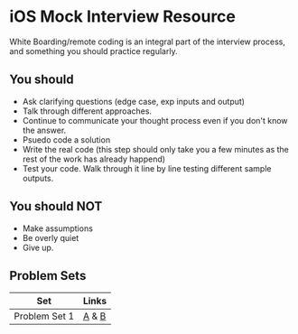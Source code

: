 # iOS Mock Interview Resource

White Boarding/remote coding is an integral part of the interview process, and something
you should practice regularly.


## You should
* Ask clarifying questions (edge case, exp inputs and output)
* Talk through different approaches.
* Continue to communicate your thought process even if you don't know the answer.
* Psuedo code a solution
* Write the real code (this step should only take you a few minutes as the rest of the work has already happend)
* Test your code. Walk through it line by line testing different sample outputs.

## You should NOT
* Make assumptions
* Be overly quiet
* Give up. 

## Problem Sets

| Set | Links |
| --- | --- |
|Problem Set 1| [A](https://github.com/joinpursuit/iOS-Mock-Interview/blob/master/01A.md) & [B](https://github.com/joinpursuit/iOS-Mock-Interview/blob/master/01B.md)
